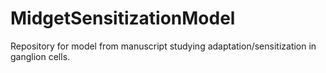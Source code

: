 # MidgetSensitizationModel
Repository for model from manuscript studying adaptation/sensitization in ganglion cells.
